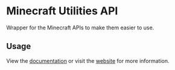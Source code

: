 # Minecraft Utilities API

Wrapper for the Minecraft APIs to make them easier to use.

## Usage

View the [documentation](https://mc.fascinated.cc/swagger-ui/index.html) or visit the [website](https://mc.fascinated.cc) for more information.